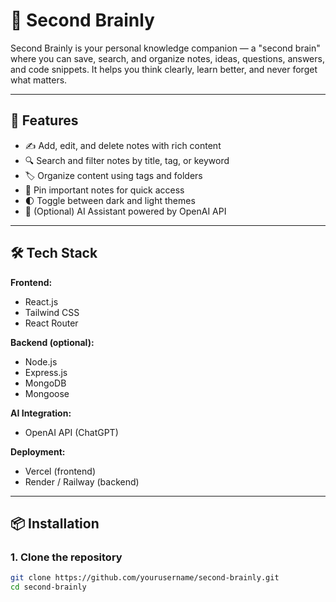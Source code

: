 # 🧠 Second Brainly

Second Brainly is your personal knowledge companion — a "second brain" where you can save, search, and organize notes, ideas, questions, answers, and code snippets. It helps you think clearly, learn better, and never forget what matters.

---

## 🚀 Features

- ✍️ Add, edit, and delete notes with rich content
- 🔍 Search and filter notes by title, tag, or keyword
- 🏷️ Organize content using tags and folders
- 📌 Pin important notes for quick access
- 🌓 Toggle between dark and light themes
- 🧠 (Optional) AI Assistant powered by OpenAI API

---

## 🛠 Tech Stack

**Frontend:**
- React.js
- Tailwind CSS
- React Router

**Backend (optional):**
- Node.js
- Express.js
- MongoDB
- Mongoose

**AI Integration:**
- OpenAI API (ChatGPT)

**Deployment:**
- Vercel (frontend)
- Render / Railway (backend)

---

## 📦 Installation

### 1. Clone the repository

```bash
git clone https://github.com/yourusername/second-brainly.git
cd second-brainly
